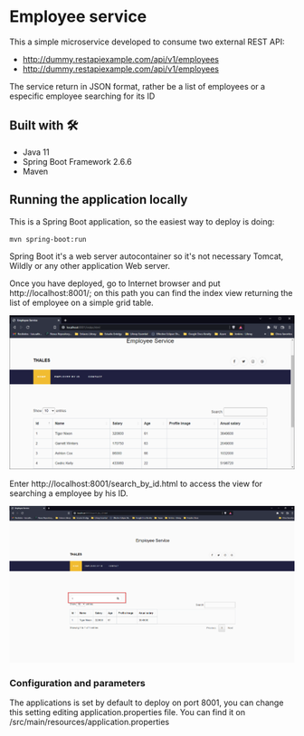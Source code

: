 # Employee service 

This a simple microservice developed to consume two external REST API:
 * http://dummy.restapiexample.com/api/v1/employees
 * http://dummy.restapiexample.com/api/v1/employees

The service return in JSON format, rather be a list of employees or a especific employee searching for its ID

## Built with 🛠️

* Java 11
* Spring Boot Framework 2.6.6
* Maven

## Running the application locally

This is a Spring Boot application, so the easiest way to deploy is doing:
```shell
mvn spring-boot:run
```
Spring Boot it's a web server autocontainer so it's not necessary Tomcat, Wildly or any other application Web server.

Once you have deployed, go to Internet browser and put http://localhost:8001/; on this path you can find the index view returning the list of employee on a simple grid table.

![alt text](https://github.com/luissaltron21/employee-service/blob/a02c0246301196668bc146a9d31477880ee64118/src/main/resources/static/images/index_preview.png)


Enter http://localhost:8001/search_by_id.html to access the view for searching a employee by his ID.

![alt text](https://github.com/luissaltron21/employee-service/blob/30489ac8bc91a92b17903926d23561d5a45d4dfa/src/main/resources/static/images/search_by_id.png)

### Configuration and parameters
The applications is set by default to deploy on port 8001, you can change this setting editing application.properties file. You can find it on /src/main/resources/application.properties

